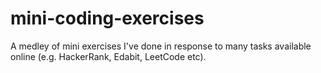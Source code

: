# mini-coding-exercises
A medley of mini exercises I've done in response to many tasks available online (e.g. HackerRank, Edabit, LeetCode etc).
